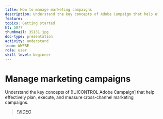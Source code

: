 ```yaml
---
title: How to manage marketing campaigns
description: Understand the key concepts of Adobe Campaign that help effectively plan, execute, and measure cross-channel marketing campaigns.
feature: 
topics: Getting started
kt: 5077
thumbnail: 35131.jpg
doc-type: presentation
activity: understand
team: WWFRE
role: user
skill level: beginner
---
```


# Manage marketing campaigns

Understand the key concepts of [!UICONTROL Adobe Campaign] that help effectively plan, execute, and measure cross-channel marketing campaigns.

>[!VIDEO](https://video.tv.adobe.com/v/35131?quality=12)
